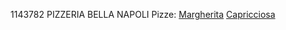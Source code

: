 1143782
PIZZERIA BELLA NAPOLI
Pizze:
[Margherita](Pizze/margherita.md)
[Capricciosa](Pizze/capricciosa.md)

